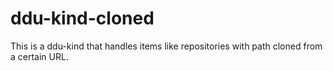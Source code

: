 # ddu-kind-cloned

This is a ddu-kind that handles items like repositories with path cloned from a certain URL.

